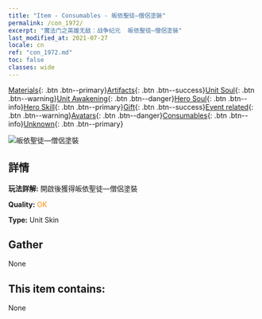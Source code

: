 ```yaml
---
title: "Item - Consumables - 皈依聖徒—僧侶塗裝"
permalink: /con_1972/
excerpt: "魔法门之英雄无敌：战争纪元  皈依聖徒—僧侶塗裝"
last_modified_at: 2021-07-27
locale: cn
ref: "con_1972.md"
toc: false
classes: wide
---
```

 [Materials](/ItemsCN/){: .btn .btn--primary}[Artifacts](/ItemsCN/Artifacts/){: .btn .btn--success}[Unit Soul](/ItemsCN/UnitSoul/){: .btn .btn--warning}[Unit Awakening](/ItemsCN/UnitAwakening/){: .btn .btn--danger}[Hero Soul](/ItemsCN/HeroSoul/){: .btn .btn--info}[Hero Skill](/ItemsCN/HeroSkill/){: .btn .btn--primary}[Gift](/ItemsCN/Gift/){: .btn .btn--success}[Event related](/ItemsCN/Events/){: .btn .btn--warning}[Avatars](/ItemsCN/Avatars/){: .btn .btn--danger}[Consumables](/ItemsCN/Consumables/){: .btn .btn--info}[Unknown](/ItemsCN/Unknown/){: .btn .btn--primary}

 ![皈依聖徒—僧侶塗裝](/images/u/ti_senglvshengdan.jpg)

## 詳情
 **玩法詳解:** 開啟後獲得皈依聖徒—僧侶塗裝

 **Quality:** <span style="color: #FF8C00">OK</span>

 **Type:** Unit Skin

## Gather

  None

## This item contains:

  None

